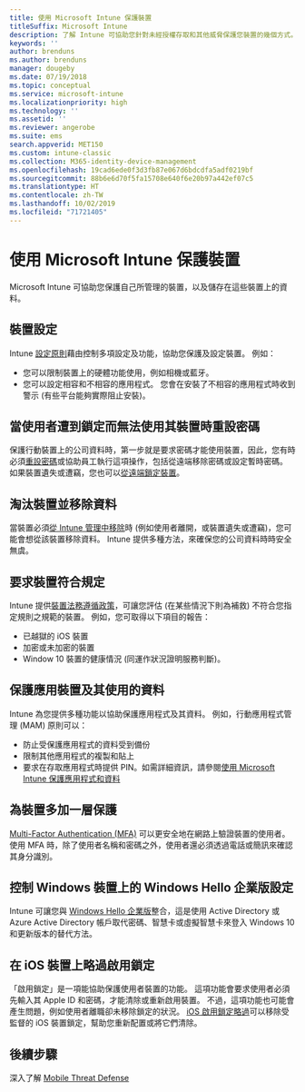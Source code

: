 ```yaml
---
title: 使用 Microsoft Intune 保護裝置
titleSuffix: Microsoft Intune
description: 了解 Intune 可協助您針對未經授權存取和其他威脅保護您裝置的幾個方式。
keywords: ''
author: brenduns
ms.author: brenduns
manager: dougeby
ms.date: 07/19/2018
ms.topic: conceptual
ms.service: microsoft-intune
ms.localizationpriority: high
ms.technology: ''
ms.assetid: ''
ms.reviewer: angerobe
ms.suite: ems
search.appverid: MET150
ms.custom: intune-classic
ms.collection: M365-identity-device-management
ms.openlocfilehash: 19cad6ede0f3d3fb87e067d6bdcdfa5adf0219bf
ms.sourcegitcommit: 88b6e6d70f5fa15708e640f6e20b97a442ef07c5
ms.translationtype: HT
ms.contentlocale: zh-TW
ms.lasthandoff: 10/02/2019
ms.locfileid: "71721405"
---
```

# <a name="protect-devices-with-microsoft-intune"></a>使用 Microsoft Intune 保護裝置

Microsoft Intune 可協助您保護自己所管理的裝置，以及儲存在這些裝置上的資料。

## <a name="device-configuration"></a>裝置設定
Intune [設定原則](../configuration/device-profiles.md)藉由控制多項設定及功能，協助您保護及設定裝置。 例如：

- 您可以限制裝置上的硬體功能使用，例如相機或藍牙。
- 您可以設定相容和不相容的應用程式。 您會在安裝了不相容的應用程式時收到警示 (有些平台能夠實際阻止安裝)。

## <a name="reset-passcodes-when-users-are-locked-out-of-their-devices"></a>當使用者遭到鎖定而無法使用其裝置時重設密碼
保護行動裝置上的公司資料時，第一步就是要求密碼才能使用裝置，因此，您有時必須[重設密碼](../remote-actions/device-passcode-reset.md)或協助員工執行這項操作，包括從遠端移除密碼或設定暫時密碼。 如果裝置遺失或遭竊，您也可以[從遠端鎖定裝置](../remote-actions/device-remote-lock.md)。

## <a name="retire-devices-and-remove-data"></a>淘汰裝置並移除資料
當裝置必須[從 Intune 管理中移除](../remote-actions/devices-wipe.md)時 (例如使用者離開，或裝置遺失或遭竊)，您可能會想從該裝置移除資料。 Intune 提供多種方法，來確保您的公司資料時時安全無虞。

## <a name="require-devices-to-be-compliant"></a>要求裝置符合規定
Intune 提供[裝置法務遵循政策](device-compliance-get-started.md)，可讓您評估 (在某些情況下則為補救) 不符合您指定規則之規範的裝置。 例如，您可取得以下項目的報告：
- 已越獄的 iOS 裝置
- 加密或未加密的裝置
- Window 10 裝置的健康情況 (同運作狀況證明服務判斷)。

## <a name="protect-apps-and-the-data-they-use"></a>保護應用裝置及其使用的資料
Intune 為您提供多種功能以協助保護應用程式及其資料。 例如，行動應用程式管理 (MAM) 原則可以：
- 防止受保護應用程式的資料受到備份
- 限制其他應用程式的複製和貼上
- 要求在存取應用程式時提供 PIN。如需詳細資訊，請參閱[使用 Microsoft Intune 保護應用程式和資料](../apps/app-protection-policy.md)

## <a name="add-an-additional-layer-of-protection-to-devices"></a>為裝置多加一層保護
[Multi-Factor Authentication (MFA)](../enrollment/multi-factor-authentication.md) 可以更安全地在網路上驗證裝置的使用者。  使用 MFA 時，除了使用者名稱和密碼之外，使用者還必須透過電話或簡訊來確認其身分識別。

## <a name="control-windows-hello-for-business-settings-on-windows-devices"></a>控制 Windows 裝置上的 Windows Hello 企業版設定
Intune 可讓您與 [Windows Hello 企業版](windows-hello.md)整合，這是使用 Active Directory 或 Azure Active Directory 帳戶取代密碼、智慧卡或虛擬智慧卡來登入 Windows 10 和更新版本的替代方法。

## <a name="bypass-activation-lock-on-ios-devices"></a>在 iOS 裝置上略過啟用鎖定
「啟用鎖定」是一項能協助保護使用者裝置的功能。 這項功能會要求使用者必須先輸入其 Apple ID 和密碼，才能清除或重新啟用裝置。 不過，這項功能也可能會產生問題，例如使用者離職卻未移除鎖定的狀況。 [iOS 啟用鎖定略過](../remote-actions/device-activation-lock-bypass.md)可以移除受監督的 iOS 裝置鎖定，幫助您重新配置或將它們清除。

## <a name="next-steps"></a>後續步驟

深入了解 [Mobile Threat Defense](mobile-threat-defense.md)
